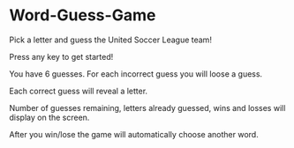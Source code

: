 # Word-Guess-Game

Pick a letter and guess the United Soccer League team!

Press any key to get started!

You have 6 guesses. For each incorrect guess you will loose a guess.

Each correct guess will reveal a letter.

Number of guesses remaining, letters already guessed, wins and losses will display on the screen.

After you win/lose the game will automatically choose another word.

